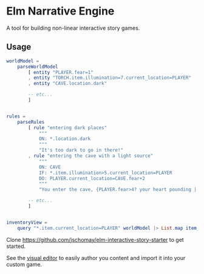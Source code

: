 # Elm Narrative Engine

A tool for building non-linear interactive story games.

## Usage


```elm
worldModel =
    parseWorldModel
        [ entity "PLAYER.fear=1"
        , entity "TORCH.item.illumination=7.current_location=PLAYER"
        , entity "CAVE.location.dark"

        -- etc...
        ]


rules =
    parseRules
        [ rule "entering dark places"
            """
            ON: *.location.dark
            """
            "It's too dark to go in there!"
        , rule "entering the cave with a light source"
            """
            ON: CAVE
            IF: *.item.illumination>5.current_location=PLAYER
            DO: PLAYER.current_location=CAVE.fear+2
            """
            "You enter the cave, {PLAYER.fear>4? your heart pounding | bravely}..."

        -- etc...
        ]


inventoryView =
    query "*.item.current_location=PLAYER" worldModel |> List.map item_view
```


Clone https://github.com/jschomay/elm-interactive-story-starter to get started.

See the [visual editor](https://elmnarrativeengine.com/) to easily author you content and import it into your custom game.
